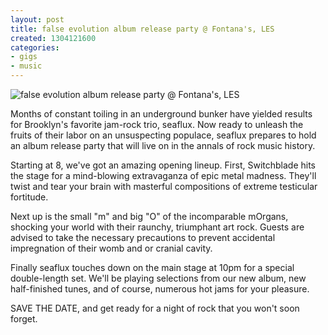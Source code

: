 ```yaml
---
layout: post
title: false evolution album release party @ Fontana's, LES
created: 1304121600
categories: 
- gigs
- music
---
```

![false evolution album release party @ Fontana's, LES](http://files.bubblehouse.org.s3.amazonaws.com/flyers/2011-04-29_flyer_lowres.jpg)

Months of constant toiling in an underground bunker have yielded results for Brooklyn's favorite jam-rock trio, seaflux. Now ready to unleash the fruits of their labor on an unsuspecting populace, seaflux prepares to hold an album release party that will live on in the annals of rock music history.

Starting at 8, we've got an amazing opening lineup. First, Switchblade hits the stage for a mind-blowing extravaganza of epic metal madness. They'll twist and tear your brain with masterful compositions of extreme testicular fortitude.

Next up is the small "m" and big "O" of the incomparable mOrgans, shocking your world with their raunchy, triumphant art rock. Guests are advised to take the necessary precautions to prevent accidental impregnation of their womb and or cranial cavity.

Finally seaflux touches down on the main stage at 10pm for a special double-length set. We'll be playing selections from our new album, new half-finished tunes, and of course, numerous hot jams for your pleasure.

SAVE THE DATE, and get ready for a night of rock that you won't soon forget.
